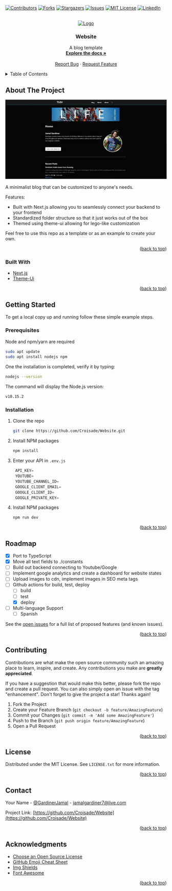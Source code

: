 <div id="top"></div>
<!--
*** Thanks for checking out the Best-README-Template. If you have a suggestion
*** that would make this better, please fork the repo and create a pull request
*** or simply open an issue with the tag "enhancement".
*** Don't forget to give the project a star!
*** Thanks again! Now go create something AMAZING! :D
-->



<!-- PROJECT SHIELDS -->
<!--
*** I'm using markdown "reference style" links for readability.
*** Reference links are enclosed in brackets [ ] instead of parentheses ( ).
*** See the bottom of this document for the declaration of the reference variables
*** for contributors-url, forks-url, etc. This is an optional, concise syntax you may use.
*** https://www.markdownguide.org/basic-syntax/#reference-style-links
-->
[![Contributors][contributors-shield]][contributors-url]
[![Forks][forks-shield]][forks-url]
[![Stargazers][stars-shield]][stars-url]
[![Issues][issues-shield]][issues-url]
[![MIT License][license-shield]][license-url]
[![LinkedIn][linkedin-shield]][linkedin-url]



<!-- PROJECT LOGO -->
<br />
<div align="center">
  <a href="https://github.com/Croisade/Website">
    <img src="public/favicon.ico" alt="Logo" width="80" height="80">
  </a>

  <h3 align="center">Website</h3>

  <p align="center">
    A blog template
    <br />
    <a href="https://github.com/Croisade/Website"><strong>Explore the docs »</strong></a>
    <br />
    <br />
    <a href="https://github.com/Croisade/Website/issues">Report Bug</a>
    ·
    <a href="https://github.com/Croisade/Website/issues">Request Feature</a>
  </p>
</div>



<!-- TABLE OF CONTENTS -->
<details>
  <summary>Table of Contents</summary>
  <ol>
    <li>
      <a href="#about-the-project">About The Project</a>
      <ul>
        <li><a href="#built-with">Built With</a></li>
      </ul>
    </li>
    <li>
      <a href="#getting-started">Getting Started</a>
      <ul>
        <li><a href="#prerequisites">Prerequisites</a></li>
        <li><a href="#installation">Installation</a></li>
      </ul>
    </li>
    <li><a href="#roadmap">Roadmap</a></li>
    <li><a href="#contributing">Contributing</a></li>
    <li><a href="#license">License</a></li>
    <li><a href="#contact">Contact</a></li>
    <li><a href="#acknowledgments">Acknowledgments</a></li>
  </ol>
</details>



<!-- ABOUT THE PROJECT -->
## About The Project

[![Product Name Screen Shot][product-screenshot]](https://thelifeofjamal.com)

A minimalist blog that can be customized to anyone's needs.

Features:
* Built with Next.js allowing you to seamlessly connect your backend to your frontend
* Standardized folder structure so that it just works out of the box
* Themed using theme-ui allowing for lego-like customization

Feel free to use this repo as a template or as an example to create your own. 

<p align="right">(<a href="#top">back to top</a>)</p>



### Built With

* [Next.js](https://nextjs.org/)
* [Theme-Ui](https://theme-ui.com/)

<p align="right">(<a href="#top">back to top</a>)</p>



<!-- GETTING STARTED -->
## Getting Started

To get a local copy up and running follow these simple example steps.

### Prerequisites
Node and npm/yarn are required

```sh
sudo apt update
sudo apt install nodejs npm
```
One the installation is completed, verify it by typing:

```sh
nodejs --version
```

The command will display the Node.js version:

```sh
v10.15.2
```

### Installation

1. Clone the repo
   ```sh
   git clone https://github.com/Croisade/Website.git
   ```
2. Install NPM packages
   ```sh
   npm install
   ```
3. Enter your API in `.env.js`
   ```js
    API_KEY=
    YOUTUBE=
    YOUTUBE_CHANNEL_ID=
    GOOGLE_CLIENT_EMAIL=
    GOOGLE_CLIENT_ID=
    GOOGLE_PRIVATE_KEY=
2. Install NPM packages
   ```sh
   npm run dev
   ```

<p align="right">(<a href="#top">back to top</a>)</p>


<!-- ROADMAP -->
## Roadmap

- [x] Port to TypeScript
- [x] Move all text fields to ./constants
- [ ] Build out backend connecting to Youtube/Google
- [ ] Implement google analytics and create a dashboard for website states
- [ ] Upload images to cdn, implement images in SEO meta tags
- [ ] Github actions for build, test, deploy
    - [ ] build
    - [ ] test
    - [x] deploy
- [ ] Multi-language Support
    - [ ] Spanish

See the [open issues](https://github.com/Croisade/website/issues) for a full list of proposed features (and known issues).

<p align="right">(<a href="#top">back to top</a>)</p>



<!-- CONTRIBUTING -->
## Contributing

Contributions are what make the open source community such an amazing place to learn, inspire, and create. Any contributions you make are **greatly appreciated**.

If you have a suggestion that would make this better, please fork the repo and create a pull request. You can also simply open an issue with the tag "enhancement".
Don't forget to give the project a star! Thanks again!

1. Fork the Project
2. Create your Feature Branch (`git checkout -b feature/AmazingFeature`)
3. Commit your Changes (`git commit -m 'Add some AmazingFeature'`)
4. Push to the Branch (`git push origin feature/AmazingFeature`)
5. Open a Pull Request

<p align="right">(<a href="#top">back to top</a>)</p>



<!-- LICENSE -->
## License

Distributed under the MIT License. See `LICENSE.txt` for more information.

<p align="right">(<a href="#top">back to top</a>)</p>



<!-- CONTACT -->
## Contact

Your Name - [@GardinerJamal](https://twitter.com/gardinerjamal) - jamalgardiner7@live.com

Project Link: [https://github.com/Croisade/Website](https://github.com/Croisade/Website)

<p align="right">(<a href="#top">back to top</a>)</p>



<!-- ACKNOWLEDGMENTS -->
## Acknowledgments

* [Choose an Open Source License](https://choosealicense.com)
* [GitHub Emoji Cheat Sheet](https://www.webpagefx.com/tools/emoji-cheat-sheet)
* [Img Shields](https://shields.io)
* [Font Awesome](https://fontawesome.com)

<p align="right">(<a href="#top">back to top</a>)</p>



<!-- MARKDOWN LINKS & IMAGES -->
<!-- https://www.markdownguide.org/basic-syntax/#reference-style-links -->
[contributors-shield]: https://img.shields.io/github/contributors/Croisade/Website.svg?style=for-the-badge
[contributors-url]: https://github.com/Croisade/website/graphs/contributors
[forks-shield]: https://img.shields.io/github/forks/Croisade/website.svg?style=for-the-badge
[forks-url]: https://github.com/Croisade/website/network/members
[stars-shield]: https://img.shields.io/github/stars/Croisade/website.svg?style=for-the-badge
[stars-url]: https://github.com/Croisade/website/stargazers
[issues-shield]: https://img.shields.io/github/issues/Croisade/website.svg?style=for-the-badge
[issues-url]: https://github.com/Croisade/website/issues
[license-shield]: https://img.shields.io/github/license/Croisade/website.svg?style=for-the-badge
[license-url]: https://github.com/Croisade/website/blob/master/LICENSE.txt
[linkedin-shield]: https://img.shields.io/badge/-LinkedIn-black.svg?style=for-the-badge&logo=linkedin&colorB=555
[linkedin-url]: https://www.linkedin.com/in/jamalgardiner/
[product-screenshot]: public/website.jpg

